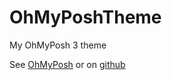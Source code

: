 # OhMyPoshTheme
My OhMyPosh 3 theme

See [OhMyPosh](https://ohmyposh.dev/) or on [github](https://github.com/JanDeDobbeleer/oh-my-posh)
